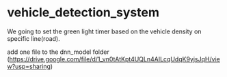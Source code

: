 # vehicle_detection_system
We going to set the green light timer based on the vehicle density on specific line(road).


add one file to the dnn_model folder (https://drive.google.com/file/d/1_vn0tAtKpt4UQLn4AILcqUdqK9yjsJqH/view?usp=sharing)
